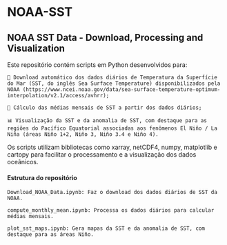 # NOAA-SST

## NOAA SST Data - Download, Processing and Visualization

Este repositório contém scripts em Python desenvolvidos para:

    🔽 Download automático dos dados diários de Temperatura da Superfície do Mar (SST, do inglês Sea Surface Temperature) disponibilizados pela NOAA (https://www.ncei.noaa.gov/data/sea-surface-temperature-optimum-interpolation/v2.1/access/avhrr);

    🧮 Cálculo das médias mensais de SST a partir dos dados diários;

    📊 Visualização da SST e da anomalia de SST, com destaque para as regiões do Pacífico Equatorial associadas aos fenômenos El Niño / La Niña (áreas Niño 1+2, Niño 3, Niño 3.4 e Niño 4).

Os scripts utilizam bibliotecas como xarray, netCDF4, numpy, matplotlib e cartopy para facilitar o processamento e a visualização dos dados oceânicos.

#### Estrutura do repositório

    Download_NOAA_Data.ipynb: Faz o download dos dados diários de SST da NOAA.

    compute_monthly_mean.ipynb: Processa os dados diários para calcular médias mensais.

    plot_sst_maps.ipynb: Gera mapas da SST e da anomalia de SST, com destaque para as áreas Niño.
